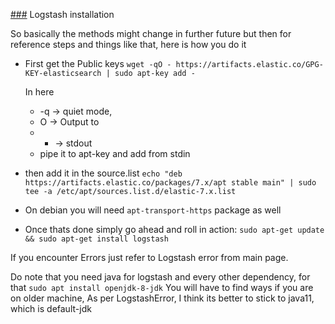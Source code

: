 [###](###) Logstash installation 

So basically the methods might change in further future but then for reference steps and things like that, here is how you do it

* First get the Public keys 
  `wget -qO - https://artifacts.elastic.co/GPG-KEY-elasticsearch | sudo apt-key add -`
  
  In here 
  * -q -> quiet mode, 
  * O -> Output to 
  * - -> stdout 
  * pipe it to apt-key and add from stdin
* then add it in the source.list 
  `echo "deb https://artifacts.elastic.co/packages/7.x/apt stable main" | sudo tee -a /etc/apt/sources.list.d/elastic-7.x.list`
* On debian you will need `apt-transport-https` package as well
* Once thats done simply go ahead and roll in action: 
 `sudo apt-get update && sudo apt-get install logstash` 
 
 If you encounter Errors just refer to Logstash error from main page.


Do note that you need java for logstash and every other dependency, for that
`sudo apt install openjdk-8-jdk`
You will have to find ways if you are on older machine, As per LogstashError, I think its better to stick to java11, which is default-jdk
